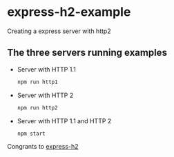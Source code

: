 # express-h2-example
Creating a express server with http2
## The three servers running examples
- Server with HTTP 1.1
    ```bash
    npm run http1
    ```
- Server with HTTP 2
    ```bash
    npm run http2
    ```
- Server with HTTP 1.1 and HTTP 2
    ```bash
    npm start
    ```

Congrants to [express-h2](https://github.com/ksoliddev/express-h2)

